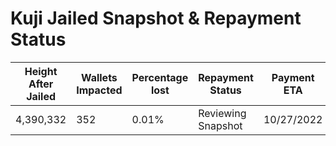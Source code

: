 # Kuji Jailed Snapshot & Repayment Status 

| Height After Jailed| Wallets Impacted  | Percentage lost | Repayment Status   | Payment ETA |
|--------------------|-------------------|-----------------|--------------------|-------------|
| 4,390,332          | 352               |  0.01%          | Reviewing Snapshot | 10/27/2022  |
